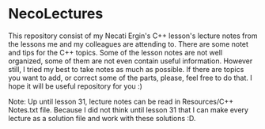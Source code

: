 # NecoLectures
This repository consist of my Necati Ergin's C++ lesson's lecture notes from the lessons me and my colleagues are attending to. There are some notet and tips for the C++ topics. Some of the lesson notes are not well organized, some of them are not even contain useful information. However still, I tried my best to take notes as much as possible. If there are topics you want to add, or correct some of the parts, please, feel free to do that. I hope it will be useful repository for you :)  

Note:
Up until lesson 31, lecture notes can be read in Resources/C++ Notes.txt file. Because I did not think until lesson 31 that I can make every lecture as a solution file and work with these solutions :D.
